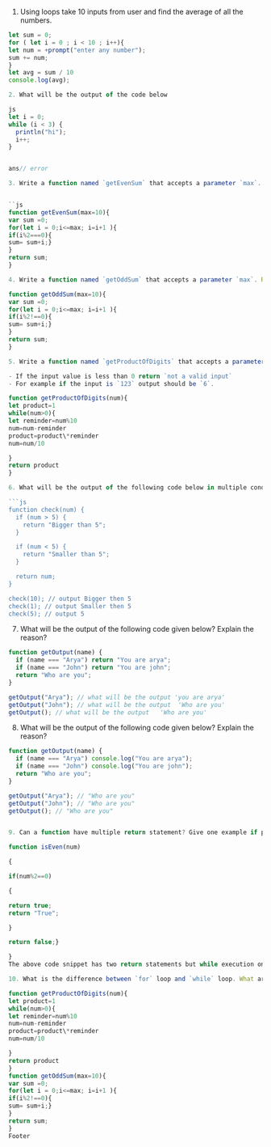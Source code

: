 1. Using loops take 10 inputs from user and find the average of all the numbers.

````js
let sum = 0;
for ( let i = 0 ; i < 10 ; i++){
let num = +prompt("enter any number");
sum += num;
}
let avg = sum / 10
console.log(avg);

2. What will be the output of the code below

js
let i = 0;
while (i < 3) {
  println("hi");
  i++;
}


ans// error

3. Write a function named `getEvenSum` that accepts a parameter `max`. Return the sum of all even numbers. The value of max should default to 10.


``js
function getEvenSum(max=10){
var sum =0;
for(let i = 0;i<=max; i=i+1 ){
if(i%2===0){
sum= sum+i;}
}
return sum;
}

4. Write a function named `getOddSum` that accepts a parameter `max`. Return the sum of all odd numbers. The value of max should default to 10.

function getOddSum(max=10){
var sum =0;
for(let i = 0;i<=max; i=i+1 ){
if(i%2!==0){
sum= sum+i;}
}
return sum;
}

5. Write a function named `getProductOfDigits` that accepts a parameter `num`. It returns the product of all the digits in the number.

- If the input value is less than 0 return `not a valid input`
- For example if the input is `123` output should be `6`.

function getProductOfDigits(num){
let product=1
while(num>0){
let reminder=num%10
num=num-reminder
product=product\*reminder
num=num/10

}
return product
}

6. What will be the output of the following code below in multiple conditions? Explain with reason?

```js
function check(num) {
  if (num > 5) {
    return "Bigger than 5";
  }

  if (num < 5) {
    return "Smaller than 5";
  }

  return num;
}

check(10); // output Bigger then 5
check(1); // output Smaller then 5
check(5); // output 5
````

7. What will be the output of the following code given below? Explain the reason?

```js
function getOutput(name) {
  if (name === "Arya") return "You are arya";
  if (name === "John") return "You are john";
  return "Who are you";
}

getOutput("Arya"); // what will be the output 'you are arya'
getOutput("John"); // what will be the output  'Who are you'
getOutput(); // what will be the output   'Who are you'
```

8. What will be the output of the following code given below? Explain the reason?

```js
function getOutput(name) {
  if (name === "Arya") console.log("You are arya");
  if (name === "John") console.log("You are john");
  return "Who are you";
}

getOutput("Arya"); // "Who are you"
getOutput("John"); // "Who are you"
getOutput(); // "Who are you"


9. Can a function have multiple return statement? Give one example if possible and explain the reason.

function isEven(num)

{

if(num%2==0)

{

return true;
return "True";

}

return false;}

}
The above code snippet has two return statements but while execution only one return statement gets executed for each run.

10. What is the difference between `for` loop and `while` loop. What are the different place you can use them? Explain with example.

function getProductOfDigits(num){
let product=1
while(num>0){
let reminder=num%10
num=num-reminder
product=product\*reminder
num=num/10

}
return product
}
function getOddSum(max=10){
var sum =0;
for(let i = 0;i<=max; i=i+1 ){
if(i%2!==0){
sum= sum+i;}
}
return sum;
}
Footer
```
